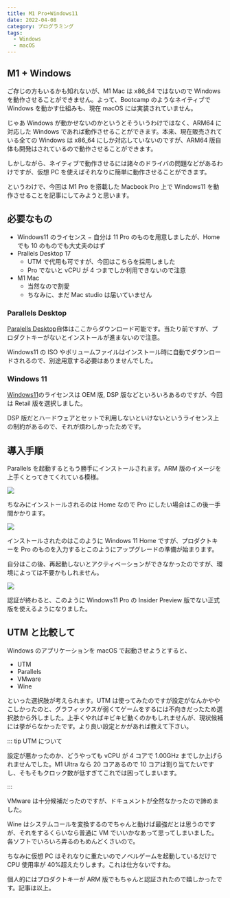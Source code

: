 ```yaml
---
title: M1 Pro+Windows11
date: 2022-04-08
category: プログラミング
tags:
  - Windows
  - macOS
---
```


## M1 + Windows

ご存じの方もいるかも知れないが、M1 Mac は x86_64 ではないので Windows を動作させることができません。よって、Bootcamp のようなネイティブで Windows を動かす仕組みも、現在 macOS には実装されていません。

じゃあ Windows が動かせないのかというとそういうわけではなく、ARM64 に対応した Windows であれば動作させることができます。本来、現在販売されている全ての Windows は x86_64 にしか対応していないのですが、ARM64 版自体も開発はされているので動作させることができます。

しかしながら、ネイティブで動作させるには諸々のドライバの問題などがあるわけですが、仮想 PC を使えばそれなりに簡単に動作させることができます。

というわけで、今回は M1 Pro を搭載した Macbook Pro 上で Windows11 を動作させることを記事にしてみようと思います。

## 必要なもの

- Windows11 のライセンス
  − 自分は 11 Pro のものを用意しましたが、Home でも 10 のものでも大丈夫のはず
- Prallels Desktop 17
  - UTM で代用も可ですが、今回はこちらを採用しました
  - Pro でないと vCPU が 4 つまでしか利用できないので注意
- M1 Mac
  - 当然なので割愛
  - ちなみに、まだ Mac studio は届いていません

### Parallels Desktop

[Paralells Desktop](https://www.parallels.com/directdownload/pd/?experience=enter_key)自体はここからダウンロード可能です。当たり前ですが、プロダクトキーがないとインストールが進まないので注意。

Windows11 の ISO やボリュームファイルはインストール時に自動でダウンロードされるので、別途用意する必要はありませんでした。

### Windows 11

[Windows11](https://www.microsoft.com/en-us/d/windows-11-pro/dg7gmgf0d8h4)のライセンスは OEM 版, DSP 版などといろいろあるのですが、今回は Retail 版を選択しました。

DSP 版だとハードウェアとセットで利用しないといけないというライセンス上の制約があるので、それが煩わしかったためです。

## 導入手順

Parallels を起動するともう勝手にインストールされます。ARM 版のイメージを上手くとってきてくれている模様。

![](https://pbs.twimg.com/media/FP0KLeHaMAAjwKU?format=jpg&name=large)

ちなみにインストールされるのは Home なので Pro にしたい場合はこの後一手間かかります。

![](https://pbs.twimg.com/media/FP0Luu3akAMzWY3?format=jpg&name=large)

インストールされたのはこのように Windows 11 Home ですが、プロダクトキーを Pro のものを入力するとこのようにアップグレードの準備が始まります。

自分はこの後、再起動しないとアクティベーションができなかったのですが、環境によっては不要かもしれません。

![](https://pbs.twimg.com/media/FP0TBJaaUAIbrLE?format=jpg&name=large)

認証が終わると、このように Windows11 Pro の Insider Preview 版でない正式版を使えるようになりました。

## UTM と比較して

Windows のアプリケーションを macOS で起動させようとすると、

- UTM
- Parallels
- VMware
- Wine

といった選択肢が考えられます。UTM は使ってみたのですが設定がなんかややこしかったのと、グラフィックスが弱くてゲームをするには不向きだったため選択肢から外しました。上手くやればキビキビ動くのかもしれませんが、現状候補には挙がらなかったです。より良い設定とかがあれば教えて下さい。

::: tip UTM について

設定が悪かったのか、どうやっても vCPU が 4 コアで 1.00GHz までしか上げられませんでした。M1 Ultra なら 20 コアあるので 10 コアは割り当てたいですし、そもそもクロック数が低すぎてこれでは困ってしまいます。

:::

VMware は十分候補だったのですが、ドキュメントが全然なかったので諦めました。

Wine はシステムコールを変換するのでちゃんと動けば最強だとは思うのですが、それをするくらいなら普通に VM でいいかなあって思ってしまいました。各ソフトでいろいろ弄るのもめんどくさいので。

ちなみに仮想 PC はそれなりに重たいのでノベルゲームを起動しているだけで CPU 使用率が 40%超えたりします。これは仕方ないですね。

個人的にはプロダクトキーが ARM 版でもちゃんと認証されたので嬉しかったです。記事は以上。
